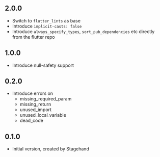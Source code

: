 ## 2.0.0

- Switch to `flutter_lints` as base
- Introduce `implicit-casts: false`
- Introduce `always_specify_types`, `sort_pub_dependencies` etc directly from the flutter repo

## 1.0.0

- Introduce null-safety support
  
## 0.2.0

- Introduce errors on
  - missing_required_param
  - missing_return
  - unused_import
  - unused_local_variable
  - dead_code

## 0.1.0

- Initial version, created by Stagehand
